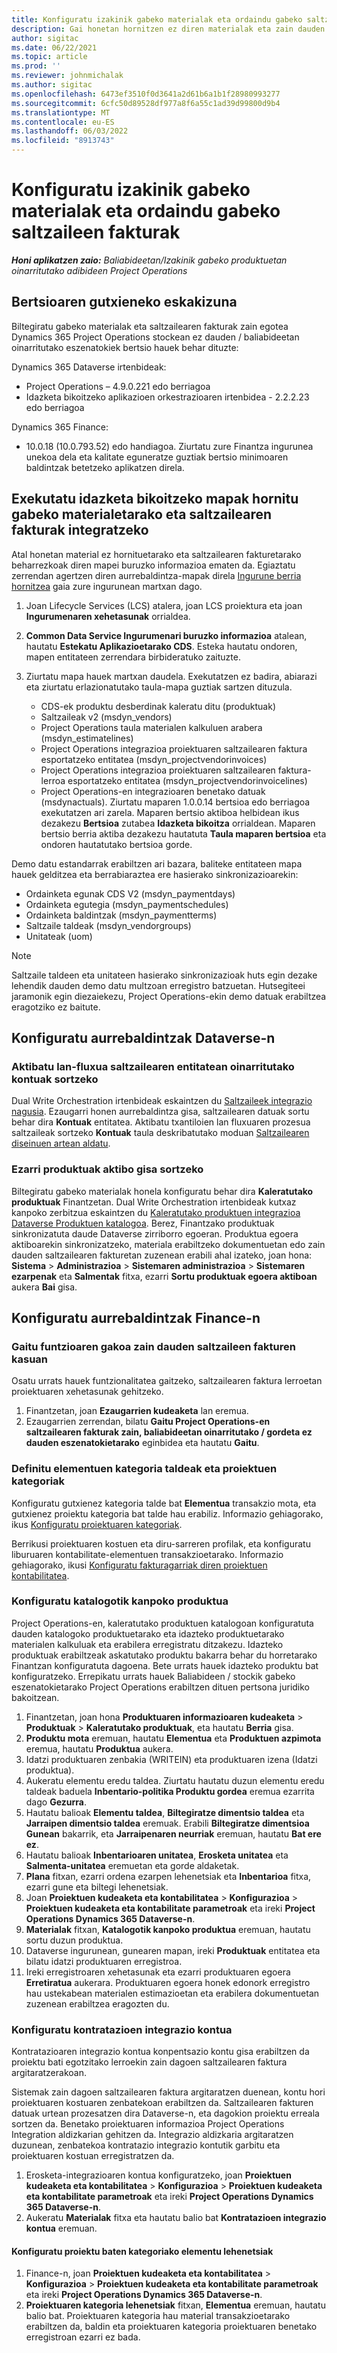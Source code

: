 ```yaml
---
title: Konfiguratu izakinik gabeko materialak eta ordaindu gabeko saltzaileen fakturak
description: Gai honetan hornitzen ez diren materialak eta zain dauden saltzaileen fakturak nola gaitu azaltzen da.
author: sigitac
ms.date: 06/22/2021
ms.topic: article
ms.prod: ''
ms.reviewer: johnmichalak
ms.author: sigitac
ms.openlocfilehash: 6473ef3510f0d3641a2d61b6a1b1f28980993277
ms.sourcegitcommit: 6cfc50d89528df977a8f6a55c1ad39d99800d9b4
ms.translationtype: MT
ms.contentlocale: eu-ES
ms.lasthandoff: 06/03/2022
ms.locfileid: "8913743"
---
```

# <a name="configure-non-stocked-materials-and-pending-vendor-invoices"></a>Konfiguratu izakinik gabeko materialak eta ordaindu gabeko saltzaileen fakturak

_**Honi aplikatzen zaio:** Baliabideetan/Izakinik gabeko produktuetan oinarritutako adibideen Project Operations_

## <a name="minimum-version-requirement"></a>Bertsioaren gutxieneko eskakizuna

Biltegiratu gabeko materialak eta saltzailearen fakturak zain egotea Dynamics 365 Project Operations stockean ez dauden / baliabideetan oinarritutako eszenatokiek bertsio hauek behar dituzte:

Dynamics 365 Dataverse irtenbideak:

- Project Operations – 4.9.0.221 edo berriagoa
- Idazketa bikoitzeko aplikazioen orkestrazioaren irtenbidea - 2.2.2.23 edo berriagoa

Dynamics 365 Finance:
- 10.0.18 (10.0.793.52) edo handiagoa. Ziurtatu zure Finantza ingurunea unekoa dela eta kalitate eguneratze guztiak bertsio minimoaren baldintzak betetzeko aplikatzen direla.

## <a name="run-dual-write-maps-for-non-stocked-materials-and-vendor-invoice-integration"></a>Exekutatu idazketa bikoitzeko mapak hornitu gabeko materialetarako eta saltzailearen fakturak integratzeko

Atal honetan material ez hornituetarako eta saltzailearen fakturetarako beharrezkoak diren mapei buruzko informazioa ematen da. Egiaztatu zerrendan agertzen diren aurrebaldintza-mapak direla [Ingurune berria hornitzea](../environment/resource-provision-new-environment.md#run-project-operations-dual-write-maps) gaia zure ingurunean martxan dago.

1. Joan Lifecycle Services (LCS) atalera, joan LCS proiektura eta joan **Ingurumenaren xehetasunak** orrialdea.
2. **Common Data Service Ingurumenari buruzko informazioa** atalean, hautatu **Estekatu Aplikazioetarako CDS**. Esteka hautatu ondoren, mapen entitateen zerrendara birbideratuko zaituzte.
3. Ziurtatu mapa hauek martxan daudela. Exekutatzen ez badira, abiarazi eta ziurtatu erlazionatutako taula-mapa guztiak sartzen dituzula.

    - CDS-ek produktu desberdinak kaleratu ditu (produktuak)
    - Saltzaileak v2 (msdyn_vendors)
    - Project Operations taula materialen kalkuluen arabera (msdyn_estimatelines)
    - Project Operations integrazioa proiektuaren saltzailearen faktura esportatzeko entitatea (msdyn_projectvendorinvoices)
    - Project Operations integrazioa proiektuaren saltzailearen faktura-lerroa esportatzeko entitatea (msdyn_projectvendorinvoicelines)
    - Project Operations-en integrazioaren benetako datuak (msdynactuals). Ziurtatu maparen 1.0.0.14 bertsioa edo berriagoa exekutatzen ari zarela. Maparen bertsio aktiboa helbidean ikus dezakezu **Bertsioa** zutabea **Idazketa bikoitza** orrialdean. Maparen bertsio berria aktiba dezakezu hautatuta **Taula maparen bertsioa** eta ondoren hautatutako bertsioa gorde.

Demo datu estandarrak erabiltzen ari bazara, baliteke entitateen mapa hauek gelditzea eta berrabiaraztea ere hasierako sinkronizazioarekin:
  - Ordainketa egunak CDS V2 (msdyn_paymentdays)
  - Ordainketa egutegia (msdyn_paymentschedules)
  - Ordainketa baldintzak (msdyn_paymentterms)
  - Saltzaile taldeak (msdyn_vendorgroups)
  - Unitateak (uom)

> [!NOTE]
> Saltzaile taldeen eta unitateen hasierako sinkronizazioak huts egin dezake lehendik dauden demo datu multzoan erregistro batzuetan. Hutsegiteei jaramonik egin diezaiekezu, Project Operations-ekin demo datuak erabiltzea eragotziko ez baitute.

## <a name="configure-prerequisites-in-dataverse"></a>Konfiguratu aurrebaldintzak Dataverse-n

### <a name="activate-workflow-to-create-accounts-based-on-vendor-entity"></a>Aktibatu lan-fluxua saltzailearen entitatean oinarritutako kontuak sortzeko

Dual Write Orchestration irtenbideak eskaintzen du [Saltzaileek integrazio nagusia](/dynamics365/fin-ops-core/dev-itpro/data-entities/dual-write/vendor-mapping). Ezaugarri honen aurrebaldintza gisa, saltzailearen datuak sortu behar dira **Kontuak** entitatea. Aktibatu txantiloien lan fluxuaren prozesua saltzaileak sortzeko **Kontuak** taula deskribatutako moduan [Saltzailearen diseinuen artean aldatu](/dynamics365/fin-ops-core/dev-itpro/data-entities/dual-write/vendor-switch).

### <a name="set-products-to-be-created-as-active"></a>Ezarri produktuak aktibo gisa sortzeko

Biltegiratu gabeko materialak honela konfiguratu behar dira **Kaleratutako produktuak** Finantzetan. Dual Write Orchestration irtenbideak kutxaz kanpoko zerbitzua eskaintzen du [Kaleratutako produktuen integrazioa Dataverse Produktuen katalogoa](/dynamics365/fin-ops-core/dev-itpro/data-entities/dual-write/product-mapping). Berez, Finantzako produktuak sinkronizatuta daude Dataverse zirriborro egoeran. Produktua egoera aktiboarekin sinkronizatzeko, materiala erabiltzeko dokumentuetan edo zain dauden saltzailearen fakturetan zuzenean erabili ahal izateko, joan hona: **Sistema** > **Administrazioa** > **Sistemaren administrazioa** > **Sistemaren ezarpenak** eta **Salmentak** fitxa, ezarri **Sortu produktuak egoera aktiboan** aukera **Bai** gisa.

## <a name="configure-prerequisites-in-finance"></a>Konfiguratu aurrebaldintzak Finance-n

### <a name="enable-the-feature-key-for-pending-vendor-invoices"></a>Gaitu funtzioaren gakoa zain dauden saltzaileen fakturen kasuan

Osatu urrats hauek funtzionalitatea gaitzeko, saltzailearen faktura lerroetan proiektuaren xehetasunak gehitzeko.

1. Finantzetan, joan **Ezaugarrien kudeaketa** lan eremua.
2. Ezaugarrien zerrendan, bilatu **Gaitu Project Operations-en saltzailearen fakturak zain, baliabideetan oinarritutako / gordeta ez dauden eszenatokietarako** eginbidea eta hautatu **Gaitu**.

### <a name="define-category-groups-and-project-categories-for-items"></a>Definitu elementuen kategoria taldeak eta proiektuen kategoriak

Konfiguratu gutxienez kategoria talde bat **Elementua** transakzio mota, eta gutxienez proiektu kategoria bat talde hau erabiliz. Informazio gehiagorako, ikus [Konfiguratu proiektuaren kategoriak](../project-accounting/configure-project-categories.md#category-groups).

Berrikusi proiektuaren kostuen eta diru-sarreren profilak, eta konfiguratu liburuaren kontabilitate-elementuen transakzioetarako. Informazio gehiagorako, ikusi [Konfiguratu fakturagarriak diren proiektuen kontabilitatea](../project-accounting/configure-accounting-billable-projects.md).

### <a name="set-up-a-write-in-product"></a>Konfiguratu katalogotik kanpoko produktua

Project Operations-en, kaleratutako produktuen katalogoan konfiguratuta dauden katalogoko produktuetarako eta idazteko produktuetarako materialen kalkuluak eta erabilera erregistratu ditzakezu. Idazteko produktuak erabiltzeak askatutako produktu bakarra behar du horretarako Finantzan konfiguratuta dagoena. Bete urrats hauek idazteko produktu bat konfiguratzeko. Errepikatu urrats hauek Baliabideen / stockik gabeko eszenatokietarako Project Operations erabiltzen dituen pertsona juridiko bakoitzean.

1. Finantzetan, joan hona **Produktuaren informazioaren kudeaketa** > **Produktuak** > **Kaleratutako produktuak**, eta hautatu **Berria** gisa.
2. **Produktu mota** eremuan, hautatu **Elementua** eta **Produktuen azpimota** eremua, hautatu **Produktua** aukera.
3. Idatzi produktuaren zenbakia (WRITEIN) eta produktuaren izena (Idatzi produktua).
4. Aukeratu elementu eredu taldea. Ziurtatu hautatu duzun elementu eredu taldeak baduela **Inbentario-politika Produktu gordea** eremua ezarrita dago **Gezurra**.
5. Hautatu balioak **Elementu taldea**, **Biltegiratze dimentsio taldea** eta **Jarraipen dimentsio taldea** eremuak. Erabili **Biltegiratze dimentsioa** **Gunean** bakarrik, eta **Jarraipenaren neurriak** eremuan, hautatu **Bat ere ez**.
6. Hautatu balioak **Inbentarioaren unitatea**, **Erosketa unitatea** eta **Salmenta-unitatea** eremuetan eta gorde aldaketak.
7. **Plana** fitxan, ezarri ordena ezarpen lehenetsiak eta **Inbentarioa** fitxa, ezarri gune eta biltegi lehenetsiak.
8. Joan **Proiektuen kudeaketa eta kontabilitatea** > **Konfigurazioa** > **Proiektuen kudeaketa eta kontabilitate parametroak** eta ireki **Project Operations Dynamics 365 Dataverse-n**. 
9. **Materialak** fitxan, **Katalogotik kanpoko produktua** eremuan, hautatu sortu duzun produktua.
10. Dataverse ingurunean, gunearen mapan, ireki **Produktuak** entitatea eta bilatu idatzi produktuaren erregistroa. 
11. Ireki erregistroaren xehetasunak eta ezarri produktuaren egoera **Erretiratua** aukerara. Produktuaren egoera honek edonork erregistro hau ustekabean materialen estimazioetan eta erabilera dokumentuetan zuzenean erabiltzea eragozten du.

### <a name="set-up-a-procurement-integration-account"></a>Konfiguratu kontratazioen integrazio kontua

Kontratazioaren integrazio kontua konpentsazio kontu gisa erabiltzen da proiektu bati egotzitako lerroekin zain dagoen saltzailearen faktura argitaratzerakoan.

Sistemak zain dagoen saltzailearen faktura argitaratzen duenean, kontu hori proiektuaren kostuaren zenbatekoan erabiltzen da. Saltzailearen fakturen datuak urtean prozesatzen dira Dataverse-n, eta dagokion proiektu erreala sortzen da. Benetako proiektuaren informazioa Project Operations Integration aldizkarian gehitzen da. Integrazio aldizkaria argitaratzen duzunean, zenbatekoa kontratazio integrazio kontutik garbitu eta proiektuaren kostuan erregistratzen da.

1. Erosketa-integrazioaren kontua konfiguratzeko, joan **Proiektuen kudeaketa eta kontabilitatea** > **Konfigurazioa** > **Proiektuen kudeaketa eta kontabilitate parametroak** eta ireki **Project Operations Dynamics 365 Dataverse-n**. 
2. Aukeratu **Materialak** fitxa eta hautatu balio bat **Kontratazioen integrazio kontua** eremuan.

#### <a name="set-up-project-category-defaults-for-an-item"></a>Konfiguratu proiektu baten kategoriako elementu lehenetsiak

1. Finance-n, joan **Proiektuen kudeaketa eta kontabilitatea** > **Konfigurazioa** > **Proiektuen kudeaketa eta kontabilitate parametroak** eta ireki **Project Operations Dynamics 365 Dataverse-n**. 
2. **Proiektuaren kategoria lehenetsiak** fitxan, **Elementua** eremuan, hautatu balio bat. Proiektuaren kategoria hau material transakzioetarako erabiltzen da, baldin eta proiektuaren kategoria proiektuaren benetako erregistroan ezarri ez bada.
